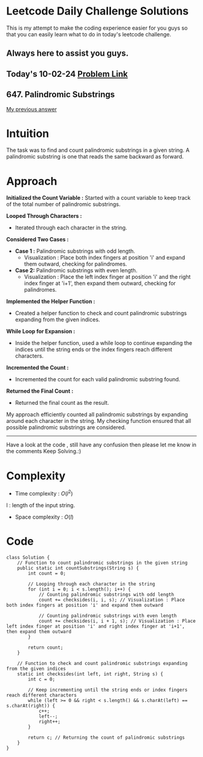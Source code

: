# Leetcode Daily Challenge Solutions

This is my attempt to make the coding experience easier for you guys so that you can easily learn what to do in today's leetcode challenge.

## Always here to assist you guys.

## Today's 10-02-24 [Problem Link](https://leetcode.com/problems/palindromic-substrings/description/)
## 647. Palindromic Substrings


[My previous answer](https://leetcode.com/problems/palindromic-substrings/solutions/4025719/simple-approach/?envType=daily-question&envId=2024-02-10)

# Intuition
<!-- Describe your first thoughts on how to solve this problem. -->
The task was to find and count palindromic substrings in a given string. A palindromic substring is one that reads the same backward as forward.

# Approach
<!-- Describe your approach to solving the problem. -->
**Initialized the Count Variable :** Started with a count variable to keep track of the total number of palindromic substrings.

**Looped Through Characters :**
- Iterated through each character in the string.

**Considered Two Cases :**
  - **Case 1 :** Palindromic substrings with odd length.
    - Visualization :  Place both index fingers at position 'i' and expand them outward, checking for palindromes.
   - **Case 2:** Palindromic substrings with even length.
     - Visualization : Place the left index finger at position 'i' and the right index finger at 'i+1', then expand them outward, checking for palindromes.

**Implemented the Helper Function :**
- Created a helper function to check and count palindromic substrings expanding from the given indices.

**While Loop for Expansion :**
- Inside the helper function, used a while loop to continue expanding the indices until the string ends or the index fingers reach different characters.

**Incremented the Count :**
- Incremented the count for each valid palindromic substring found.

**Returned the Final Count :**
- Returned the final count as the result.

My approach efficiently counted all palindromic substrings by expanding around each character in the string. My checking function ensured that all possible palindromic substrings are considered.

---
Have a look at the code , still have any confusion then please let me know in the comments
Keep Solving.:)

# Complexity
- Time complexity : $O(l^2)$
<!-- Add your time complexity here, e.g. $$O(n)$$ -->
l :  length of the input string.
- Space complexity : $O(l)$
<!-- Add your space complexity here, e.g. $$O(n)$$ -->

# Code
```
class Solution {
    // Function to count palindromic substrings in the given string
    public static int countSubstrings(String s) {
        int count = 0;

        // Looping through each character in the string
        for (int i = 0; i < s.length(); i++) {
            // Counting palindromic substrings with odd length
            count += checksides(i, i, s); // Visualization : Place both index fingers at position 'i' and expand them outward

            // Counting palindromic substrings with even length
            count += checksides(i, i + 1, s); // Visualization : Place left index finger at position 'i' and right index finger at 'i+1', then expand them outward
        }

        return count;
    }

    // Function to check and count palindromic substrings expanding from the given indices
    static int checksides(int left, int right, String s) {
        int c = 0;

        // Keep incrementing until the string ends or index fingers reach different characters
        while (left >= 0 && right < s.length() && s.charAt(left) == s.charAt(right)) {
            c++;
            left--;
            right++;
        }

        return c; // Returning the count of palindromic substrings
    }
}
```